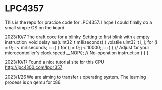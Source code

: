 # LPC4357
This is the repo for practice code for LPC4357. I hope I could finally do a small simple OS on the board.


2023/10/7
The draft code for a blinky. Setting to first blink with a empty instruction:
void delay_ms(uint32_t milliseconds) {
    volatile uint32_t i, j;
    for (i = 0; i < milliseconds; i++) {
        for (j = 0; j < 10000; j++) { // Adjust for your microcontroller's clock speed
            __NOP(); // No-operation instruction
        }
    }
}

2023/10/17
Found a nice tutorial site for this CPU http://lpc4300.com/lpc4357

2023/1/26
We are aiming to transfer a operating system. The learning process is on qemu for x86.

